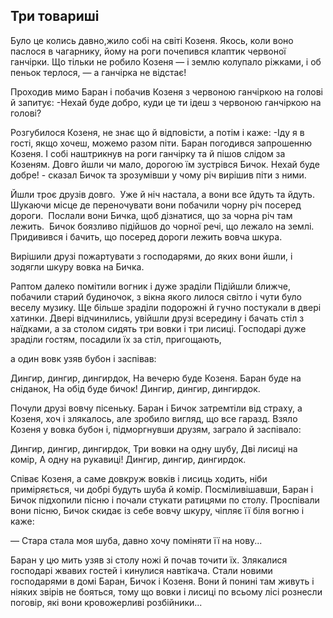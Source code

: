 ## Три товариші

Було це колись давно,жило собі на світі Козеня.
Якось, коли воно паслося в чагарнику, йому на роги почепився клаптик червоної ганчірки.
Що тільки не робило Козеня — і землю колупало ріжками, і об пеньок терлося, — а ганчірка не відстає!


Проходив мимо Баран і побачив Козеня з червоною ганчіркою на голові й запитує: -Нехай буде добро, куди це ти ідеш з червоною ганчіркою на голові?

Розгубилося Козеня, не знає що й відповісти, а потім і каже: -Іду я в гості, якщо хочеш, можемо разом піти.
Баран погодився запрошенню Козеня.
І собі наштрикнув на роги ганчірку та й пішов слідом за Козеням.
Довго йшли чи мало, дорогою їм зустрівся Бичок.
Нехай буде добре! - сказал Бичок та зрозумівши у чому річ вирішив піти з ними.

Йшли троє друзів довго. 
Уже й ніч настала, а вони все йдуть та йдуть.
Шукаючи місце де переночувати вони побачили чорну річ посеред дороги. 
Послали вони Бичка, щоб дізнатися, що за чорна річ там лежить. 
Бичок боязливо підійшов до чорної речі, що лежало на землі. 
Придивився і бачить, що посеред дороги лежить вовча шкура.

Вирішили друзі пожартувати з господарями, до яких вони йшли, і зодягли шкуру вовка на Бичка.

Раптом далеко помітили вогник і дуже зраділи
Підійшли ближче, побачили старий будиночок, з вікна якого лилося світло і чути було веселу музику.
Ще більше зраділи подорожні й гучно постукали в двері хатинки.
Двері відчинились, увійшли друзі всередину і бачать стіл з наїдками, а за столом сидять три вовки і три лисиці.
Господарі дуже зраділи гостям, посадили їх за стіл, пригощають, 


а один вовк узяв бубон і заспівав:

Дингир, дингир, дингирдок,
На вечерю буде Козеня.
Баран буде на сніданок,
На обід буде бичок!
Дингир, дингир, дингирдок.

Почули друзі вовчу пісеньку.
Баран і Бичок затремтіли від страху, а Козеня, хоч і злякалось, але зробило вигляд, що все гаразд.
Взяло Козеня у вовка бубон і, підморгнувши друзям, заграло й заспівало:

Дингир, дингир, дингирдок,
Три вовки на одну шубу,
Дві лисиці на комір,
А одну на рукавиці!
Дингир, дингир, дингирдок.

Співає Козеня, а саме довкруж вовків і лисиць ходить, ніби приміряється, чи добрі будуть шуба й комір.
Посміливішавши, Баран і Бичок підхопили пісню і почали стукати ратицями по столу.
Проспівали вони пісню, Бичок скидає із себе вовчу шкуру, чіпляє її біля вогню і каже:

— Стара стала моя шуба, давно хочу поміняти її на нову...

Баран у цю мить узяв зі столу ножі й почав точити їх.
Злякалися господарі жвавих гостей і кинулися навтікача.
Стали новими господарями в домі Баран, Бичок і Козеня.
Вони й понині там живуть і ніяких звірів не бояться, тому що вовки і лисиці по всьому лісі рознесли поговір, які вони кровожерливі розбійники...
